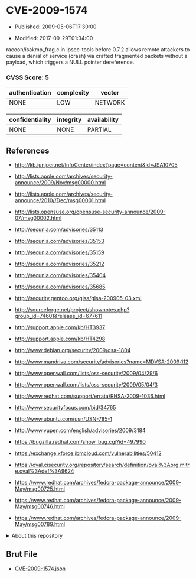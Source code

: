 # CVE-2009-1574

- Published: 2009-05-06T17:30:00

- Modified: 2017-09-29T01:34:00

racoon/isakmp_frag.c in ipsec-tools before 0.7.2 allows remote attackers to cause a denial of service (crash) via crafted fragmented packets without a payload, which triggers a NULL pointer dereference.

### CVSS Score: **5**

| authentication | complexity | vector |
| --- | --- | --- |
| NONE | LOW | NETWORK |

| confidentiality | integrity | availability |
| --- | --- | --- |
| NONE | NONE | PARTIAL |

## References

* http://kb.juniper.net/InfoCenter/index?page=content&id=JSA10705

* http://lists.apple.com/archives/security-announce/2009/Nov/msg00000.html

* http://lists.apple.com/archives/security-announce/2010//Dec/msg00001.html

* http://lists.opensuse.org/opensuse-security-announce/2009-07/msg00002.html

* http://secunia.com/advisories/35113

* http://secunia.com/advisories/35153

* http://secunia.com/advisories/35159

* http://secunia.com/advisories/35212

* http://secunia.com/advisories/35404

* http://secunia.com/advisories/35685

* http://security.gentoo.org/glsa/glsa-200905-03.xml

* http://sourceforge.net/project/shownotes.php?group_id=74601&release_id=677611

* http://support.apple.com/kb/HT3937

* http://support.apple.com/kb/HT4298

* http://www.debian.org/security/2009/dsa-1804

* http://www.mandriva.com/security/advisories?name=MDVSA-2009:112

* http://www.openwall.com/lists/oss-security/2009/04/29/6

* http://www.openwall.com/lists/oss-security/2009/05/04/3

* http://www.redhat.com/support/errata/RHSA-2009-1036.html

* http://www.securityfocus.com/bid/34765

* http://www.ubuntu.com/usn/USN-785-1

* http://www.vupen.com/english/advisories/2009/3184

* https://bugzilla.redhat.com/show_bug.cgi?id=497990

* https://exchange.xforce.ibmcloud.com/vulnerabilities/50412

* https://oval.cisecurity.org/repository/search/definition/oval%3Aorg.mitre.oval%3Adef%3A9624

* https://www.redhat.com/archives/fedora-package-announce/2009-May/msg00725.html

* https://www.redhat.com/archives/fedora-package-announce/2009-May/msg00746.html

* https://www.redhat.com/archives/fedora-package-announce/2009-May/msg00789.html

<details>
<summary>About this repository</summary> 

  This repository is part of the project [Live Hack CVE](https://github.com/Live-Hack-CVE). Main website can be found [www.live-hack.org](https://www.live-hack.org) 
  
  Made by [Sn0wAlice](https://github.com/Sn0wAlice) for the people that care about security and need to have a feed of the latest CVEs. Hope you enjoy it, don't forget to star the repo and follow me on [Twitter](https://twitter.com/Sn0wAlice) and [Github](https://github.com/Sn0wAlice). And that is my [personnal website](https://www.alice-snow.me/)

  - [Home Page](https://github.com/Live-Hack-CVE)
  - [Framework](https://github.com/Live-Hack-CVE/cve-framework)
  - [CVE database](https://github.com/Live-Hack-CVE/full_database)
  - [Changelog](https://github.com/Live-Hack-CVE/Changelog)
</details>

## Brut File

* [CVE-2009-1574.json](https://raw.githubusercontent.com/Live-Hack-CVE/full_database/main/cves/2009/CVE-2009-1574.json)

